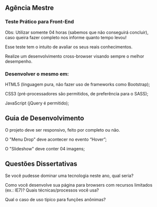## Agência Mestre

### Teste Prático para Front-End

Obs: Utilizar somente 04 horas (sabemos que não conseguirá concluir), caso queira fazer completo nos informe quanto tempo levou!

Esse teste tem o intuito de avaliar os seus reais conhecimentos.

Realize um desenvolvimento cross-browser visando sempre o melhor desempenho.

### Desenvolver o mesmo em:

HTML5 (linguagem pura, não fazer uso de frameworks como Bootstrap);

CSS3 (pré-processadores são permitidos, de preferência para o SASS);

JavaScript (jQuery é permitido);


## Guia de Desenvolvimento

O projeto deve ser responsivo, feito por completo ou não.

O "Menu Drop" deve acontecer no evento “Hover”;

O "Slideshow" deve conter 04 imagens;

## Questões Dissertativas

Se você pudesse dominar uma tecnologia neste ano, qual seria?

Como você desenvolve sua página para browsers com recursos limitados (ex.: IE7)? Quais técnicas/processos você usa?

Qual o caso de uso típico para funções anônimas?

